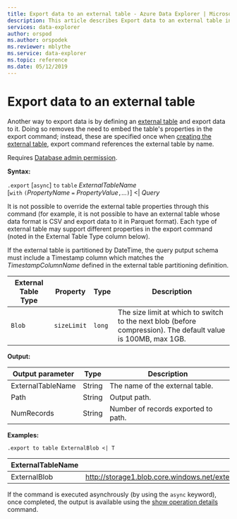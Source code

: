 ```yaml
---
title: Export data to an external table - Azure Data Explorer | Microsoft Docs
description: This article describes Export data to an external table in Azure Data Explorer.
services: data-explorer
author: orspod
ms.author: orspodek
ms.reviewer: mblythe
ms.service: data-explorer
ms.topic: reference
ms.date: 05/12/2019
---
```

# Export data to an external table

Another way to export data is by defining an [external table](../externaltables.md) and export data to it. Doing so removes the need to embed the table's properties in the export command; instead, these are specified once when [creating the external table](../externaltables.md#create-or-alter-external-blob-table), export command references the external table by name. 

Requires [Database admin permission](../access-control/role-based-authorization.md).

**Syntax:**

`.export` [`async`] `to` `table` *ExternalTableName* <br>
[`with` `(`*PropertyName* `=` *PropertyValue*`,`...`)`] <| *Query*

It is not possible to override the external table properties through this command (for example, it is not possible to have an external table whose data format is CSV and export data to it in Parquet format). 
Each type of external table may support different properties in the export command (noted in the External Table Type column below). 

If the external table is partitioned by DateTime, the query putput schema must include a Timestamp column which matches the *TimestampColumnName* defined in the external table partitioning definition.

|External Table Type|Property|Type|Description                                                                               
|--------------------|----------------|-------|---|
|`Blob`|`sizeLimit`|`long`|The size limit at which to switch to the next blob (before compression). The default value is 100MB, max 1GB.|

**Output:**

|Output parameter |Type |Description
|---|---|---
|ExternalTableName  |String |The name of the external table.
|Path|String|Output path.
|NumRecords|String| Number of records exported to path.

**Examples:**

```kusto
.export to table ExternalBlob <| T
```

|ExternalTableName|Path|NumRecords|
|---|---|---|
|ExternalBlob|http://storage1.blob.core.windows.net/externaltable1cont1/1_58017c550b384c0db0fea61a8661333e.csv|10|

If the command is executed asynchrously (by using the `async` keyword), once completed, the output is available using the [show operation details](../operations.md#show-operation-details) command.